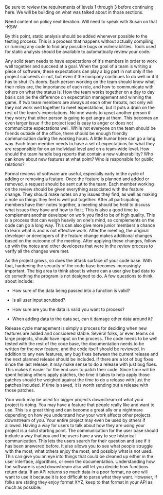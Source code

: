 Be sure to review the requirements of levels 1 through 3 before continuing here. We will be building on what was talked about in those sections.

Need content on policy next iteration. Will need to speak with Susan on that -KSW

By this point, static analysis should be added whenever possible to the testing process. This is a process that happens without actually compiling or running any code to find any possible bugs or vulnerabilities. Tools used for static analysis should be available to automatically review your code.

Any solid team needs to have expectations of it's members in order to work well together and succeed at a goal. When the goal of a team is writing a piece of software, these expectations can play a big part in not only if the project succeeds or not, but even if the company continues to do well or if it has to shut it's doors. Each person working on the team should know what their roles are, the importance of each role, and how to communicate with others on what the status is. How the team works together on a day to day basis can be the difference on expectation management and winning the game. If two team members are always at each other throats, not only will they not work well together to meet expectations, but it puts a drain on the rest of the team's expectations. No one wants to upset another person if they worry that other person is going to get angry at them. This becomes an even larger issue if the project lead is easy to anger or does not communicate expectations well. While not everyone on the team should be friends outside of the office, there should be enough friendly communication during the working hours. A little humor here can go a long way. Each team member needs to have a set of expectations for what they are responsible for on an individual level and on a team-wide level. How should the team handle bug reports that contain a new vulnerability? Who can know about new features at what point? Who is responsible for public relations?

Formal reviews of software are useful, especially early in the cycle of adding or removing a feature. Once the feature is planned and added or removed, a request should be sent out to the team. Each member working on the review should be given everything associated with the feature change. They should make notes on any issues they find, as well as making a note on things they feel is well put together. After all participating members have their notes together, a meeting should be held to discuss what issues they have and how to fix it. This is also a good time to complement another developer on work you find to be of high quality. This is a process that can weigh heavily on one's mind, so complements on the code can go a long way. This can also give more junior members a chance to learn what is and is not effective work. After the meeting, the original developer or developers of the feature change makes additional changes based on the outcome of the meeting. After applying these changes, follow up with the notes and other developers that were in the review process to verify all the changes were met.

As the project grows, so does the attack surface of your code base. With that, hardening the security of the code base becomes increasingly important. The big area to think about is where can a user give bad data to do something the program is not designed to do. A few questions to think about include:

* How sure of the data being passed into a function is valid?

* Is all user input scrubbed?

* How sure are you the data is valid you want to process?

* When adding data to the data set, can it damage other data around it?

Release cycle management is simply a process for deciding when new features are added and considered stable. Several folks, or even teams on large projects, should have input on the process. The code needs to be well tested with the rest of the code base, the documentation needs to be written for the new feature, and the code itself should be reviewed. In addition to any new features, any bug fixes between the current release and the next planned release should be included. If there are a lot of bug fixes since the last release, it may make sense to do a release with just bug fixes. This makes it easier for the end user to patch their code. Since time will be spent helping others apply patches, the time it takes to help apply those patches should be weighed against the time to do a release with just the patches included. If time is saved, it is worth sending out a release with those patches.

Your work may be used for bigger projects downstream of what your project is doing. You may have a feature that people really like and want to use. This is a great thing and can become a great ally or a nightmare depending on how you understand how your work affects other projects downstream of you. Your entire project may even be used by others if allowed. Having a way for users to talk about how they are using your project is a solid starting point. The communication for the user base should include a way that you and the users have a way to see historical communication. This lets the users search for their question and see if it has been answered before. It also allows you to see what people struggle with the most, what others enjoy the most, and possibly what is not used. This can give you an eye into things that could be cleaned up either in the user interface, algorithms, or even the documentation. Understanding how the software is used downstream also will let you decide how functions return data. If an API returns so much data in a poor format, no one will want to use it because it is too difficult to parse what they want. However, if folks are stating they enjoy format XYZ, keep to that format in your API as much as possible.
